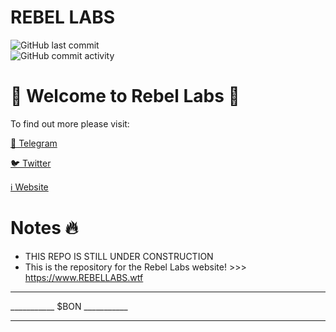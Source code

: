 # **REBEL LABS**
<img alt="GitHub last commit" src="https://img.shields.io/github/last-commit/s0crates-eth/rebellabs?color=orange&label=devs%20were%20here%20%3D%3E&style=plastic"><br><img alt="GitHub commit activity" src="https://img.shields.io/github/commit-activity/y/s0crates-eth/rebellabs?color=orange&label=commits%20so%20far%20%3D%3E&style=plastic">

# 👻 Welcome to Rebel Labs 👻

To find out more please visit:

[💬 Telegram](https://t.me/RebelLabs)

[🐦 Twitter](https://twitter.com/rebel_labs)

[ℹ️ Website](https://rebellabs.wtf)

# Notes 🔥

- THIS REPO IS STILL UNDER CONSTRUCTION
- This is the repository for the Rebel Labs website! >>> 
https://www.REBELLABS.wtf


____________________________
___________ $BON ___________
____________________________
